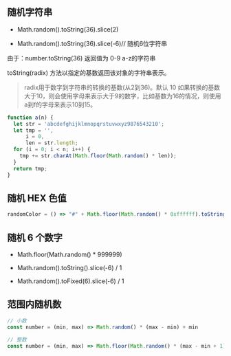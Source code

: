 ## <a name="随机字符串">随机字符串</a>
* Math.random().toString(36).slice(2)

* Math.random().toString(36).slice(-6)// 随机6位字符串

    
由于：number.toString(36) 返回值为 0-9 a-z的字符串

toString(radix) 方法以指定的基数返回该对象的字符串表示。
>radix用于数字到字符串的转换的基数(从2到36)。默认 10
  如果转换的基数大于10，则会使用字母来表示大于9的数字，比如基数为16的情况，则使用a到f的字母来表示10到15。

```js
function a(n) {
  let str = 'abcdefghijklmnopqrstuvwxyz9876543210';
  let tmp = '',
      i = 0,
      len = str.length;
  for (i = 0; i < n; i++) {
    tmp += str.charAt(Math.floor(Math.random() * len));
  }
  return tmp;
}
```

## <a name="随机HEX色值">随机 HEX 色值 </a>
```js
randomColor = () => "#" + Math.floor(Math.random() * 0xffffff).toString(16).padEnd(6, "0");
```

## <a name="随机6个数字">随机 6 个数字 </a>

* Math.floor(Math.random() * 999999)

* Math.random().toString().slice(-6) / 1

* Math.random().toFixed(6).slice(-6) / 1

## <a name="范围内随机数，包括两个数在内">范围内随机数</a>
```js
// 小数
const number = (min, max) => Math.random() * (max - min) + min

// 整数
const number = (min, max) => Math.floor(Math.random() * (max - min + 1)) + min;
```